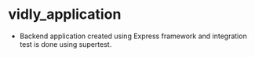 # vidly_application

- Backend application created using Express framework and integration test is done using supertest.

